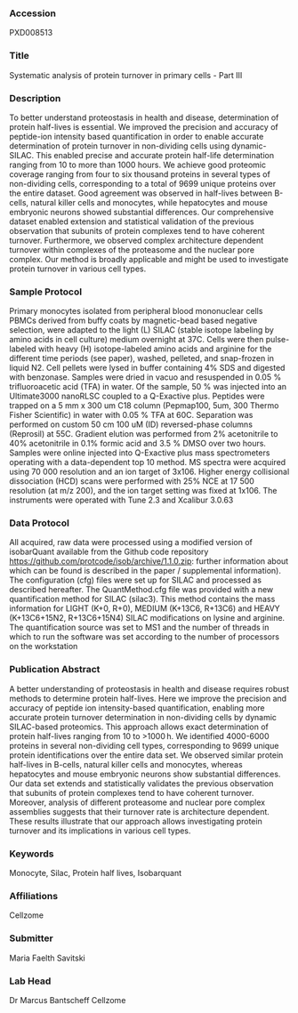 ### Accession
PXD008513

### Title
Systematic analysis of protein turnover in primary cells - Part III

### Description
To better understand proteostasis in health and disease, determination of protein half-lives is essential. We improved the precision and accuracy of peptide-ion intensity based quantification in order to enable accurate determination of protein turnover in non-dividing cells using dynamic-SILAC. This enabled precise and accurate protein half-life determination ranging from 10 to more than 1000 hours. We achieve good proteomic coverage ranging from four to six thousand proteins in several types of non-dividing cells, corresponding to a total of 9699 unique proteins over the entire dataset. Good agreement was observed in half-lives between B-cells, natural killer cells and monocytes, while hepatocytes and mouse embryonic neurons showed substantial differences.  Our comprehensive dataset enabled extension and statistical validation of the previous observation that subunits of protein complexes tend to have coherent turnover. Furthermore, we observed complex architecture dependent turnover within complexes of the proteasome and the nuclear pore complex. Our method is broadly applicable and might be used to investigate protein turnover in various cell types.

### Sample Protocol
Primary monocytes isolated from peripheral blood mononuclear cells PBMCs derived from buffy coats by magnetic-bead based negative selection, were adapted to the light (L) SILAC (stable isotope labeling by amino acids in cell culture) medium overnight at 37C. Cells were then pulse-labeled with heavy (H) isotope-labeled amino acids and arginine for the different time periods (see paper), washed, pelleted, and snap-frozen in liquid N2. Cell pellets were lysed in buffer containing 4% SDS and digested with benzonase. Samples were dried in vacuo and resuspended in 0.05 % trifluoroacetic acid (TFA) in water. Of the sample, 50 % was injected into an Ultimate3000 nanoRLSC coupled to a Q-Exactive plus. Peptides were trapped on a 5 mm x 300 um C18 column (Pepmap100, 5um, 300  Thermo Fisher Scientific) in water with 0.05 % TFA at 60C. Separation was performed on custom 50 cm 100 uM (ID) reversed-phase columns (Reprosil) at 55C. Gradient elution was performed from 2% acetonitrile to 40% acetonitrile in 0.1% formic acid and 3.5 % DMSO over two hours. Samples were online injected into Q-Exactive plus mass spectrometers operating with a data-dependent top 10 method. MS spectra were acquired using 70 000 resolution and an ion target of 3x106. Higher energy collisional dissociation (HCD) scans were performed with 25% NCE at 17 500 resolution (at m/z 200), and the ion target setting was fixed at 1x106. The instruments were operated with Tune 2.3 and Xcalibur 3.0.63

### Data Protocol
All acquired, raw data were processed using a modified version of isobarQuant available from the Github code repository https://github.com/protcode/isob/archive/1.1.0.zip: further information about which can be found is described in the paper / supplemental information). The configuration (cfg) files were set up for SILAC and processed as described hereafter. The QuantMethod.cfg file was provided with a new quantification method for SILAC (silac3).  This method contains the mass information for LIGHT (K+0, R+0), MEDIUM (K+13C6, R+13C6) and HEAVY (K+13C6+15N2, R+13C6+15N4) SILAC modifications on lysine and arginine. The quantification source was set to MS1 and the number of threads in which to run the software was set according to the number of processors on the workstation

### Publication Abstract
A better understanding of proteostasis in health and disease requires robust methods to determine protein half-lives. Here we improve the precision and accuracy of peptide ion intensity-based quantification, enabling more accurate protein turnover determination in non-dividing cells by dynamic SILAC-based proteomics. This approach allows exact determination of protein half-lives ranging from 10 to &gt;1000&#x2009;h. We identified 4000-6000 proteins in several non-dividing cell types, corresponding to 9699 unique protein identifications over the entire data set. We observed similar protein half-lives in B-cells, natural killer cells and monocytes, whereas hepatocytes and mouse embryonic neurons show substantial differences. Our data set extends and statistically validates the previous observation that subunits of protein complexes tend to have coherent turnover. Moreover, analysis of different proteasome and nuclear pore complex assemblies suggests that their turnover rate is architecture dependent. These results illustrate that our approach allows investigating protein turnover and its implications in various cell types.

### Keywords
Monocyte, Silac, Protein half lives, Isobarquant

### Affiliations
Cellzome

### Submitter
Maria Faelth Savitski

### Lab Head
Dr Marcus Bantscheff
Cellzome


